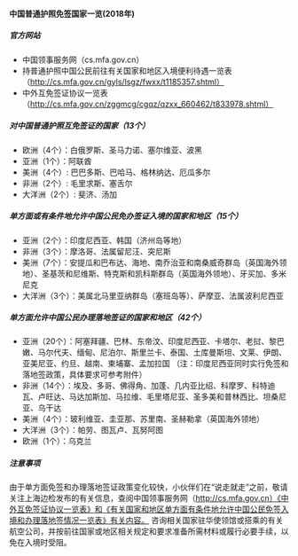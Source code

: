 
#### 中国普通护照免签国家一览(2018年)

##### 官方网站
* 中国领事服务网（cs.mfa.gov.cn）
* 持普通护照中国公民前往有关国家和地区入境便利待遇一览表（http://cs.mfa.gov.cn/gyls/lsgz/fwxx/t1185357.shtml）
* 中外互免签证协议一览表（http://cs.mfa.gov.cn/zggmcg/cgqz/qzxx_660462/t833978.shtml）

##### 对中国普通护照互免签证的国家（13个）
* 欧洲（4个）：白俄罗斯、圣马力诺、塞尔维亚、波黑
* 亚洲（1个）：阿联酋
* 美洲（4个）: 巴巴多斯、巴哈马、格林纳达、厄瓜多尔
* 非洲（2个）: 毛里求斯、塞舌尔
* 大洋洲（2个）: 斐济、汤加

##### 单方面或有条件地允许中国公民免办签证入境的国家和地区（15个）
* 亚洲（2个）：印度尼西亚、韩国（济州岛等地）
* 非洲（3个）：摩洛哥、法属留尼汪、突尼斯
* 美洲（7个）：安提瓜和巴布达、海地、南乔治亚和南桑威奇群岛（英国海外领地）、圣基茨和尼维斯、特克斯和凯科斯群岛（英国海外领地）、牙买加、多米尼克
* 大洋洲（3个）：美属北马里亚纳群岛（塞班岛等）、萨摩亚、法属波利尼西亚

##### 单方面允许中国公民办理落地签证的国家和地区（42个）
* 亚洲（20个）：阿塞拜疆、巴林、东帝汶、印度尼西亚、卡塔尔、老挝、黎巴嫩、马尔代夫、缅甸、尼泊尔、斯里兰卡、泰国、土库曼斯坦、文莱、伊朗、亚美尼亚、约旦、越南、柬埔寨、孟加拉国
（注：印度尼西亚同时实行免签和落地签政策，具体要求可参考附件）
* 非洲（14个）：埃及、多哥、佛得角、加蓬、几内亚比绍、科摩罗、科特迪瓦、卢旺达、马达加斯加、马拉维、毛里塔尼亚、圣多美和普林西比、坦桑尼亚、乌干达
* 美洲（4个）：玻利维亚、圭亚那、苏里南、圣赫勒拿（英国海外领地）
* 大洋洲（3个）：帕劳、图瓦卢、瓦努阿图
* 欧洲（1个）：乌克兰

##### 注意事项
由于单方面免签和办理落地签证政策变化较快，小伙伴们在“说走就走”之前，敬请关注上海边检发布的有关信息，查阅中国领事服务网（http://cs.mfa.gov.cn）《中外互免签证协议一览表》和《有关国家和地区单方面有条件地允许中国公民免签入境和办理落地签情况一览表》有关内容。
咨询相关国家驻华使领馆或搭乘的有关航空公司，并按前往国家或地区相关规定和要求准备所需材料或履行必要手续，以免在入境时受阻。
